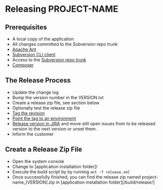 Releasing PROJECT-NAME
======================

Prerequisites
-------------

- A local copy of the application
- All changes committed to the Subversion repo trunk
- [Apache Ant](http://ant.apache.org/)
- [Subversion CLI client](https://subversion.apache.org/packages.html)
- Access to the [Subversion repo trunk](http://devsrv1/svn/customer-name_project-name/trunk/)
- [Composer](http://getcomposer.org/download)

The Release Process
-------------------

- Update the change log
- Bump the version number in the VERSION.txt
- Create a release zip file, see section below
- Optionally test the release zip file
- [Tag the revision](http://devsrv1/dokuwiki/entwicklung/anleitungen/svn_release_tag_erstellen)
- [Point the tag to an environment](http://devsrv1/dokuwiki/entwicklung/anleitungen/svn_release_tag_auf_environment_tag_kopieren?s%5B%5D=release)
- [Release version in JIRA](https://orca-services.atlassian.net/plugins/servlet/project-config/PROJECT-NAME/versions)
  and move still open issues from to be released version to the next version or unset them.
- Inform the customer

Create a Release Zip File
-------------------------

- Open the system console
- Change to [application installation folder]/
- Execute the build script by by running
  ``ant -f release.xml``
- Once successfully finished, you can find the release zip named project-name_[VERSION].zip
  in [application installation folder][/build/release/]
